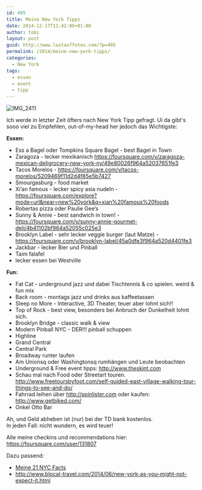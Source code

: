 ```yaml
---
id: 495
title: Meine New York Tipps
date: 2014-12-17T11:42:06+01:00
author: tobi
layout: post
guid: http://www.lustauffotos.com/?p=495
permalink: /2014/meine-new-york-tipps/
categories:
  - New York
tags:
  - essen
  - event
  - tipp
---
```

<img class="size-full wp-image-496 aligncenter" src="/files/2014/12/IMG_2411.jpg" alt="IMG_2411" width="500" height="375" srcset="/files/2014/12/IMG_2411.jpg 500w, /files/2014/12/IMG_2411-300x225.jpg 300w" sizes="(max-width: 500px) 100vw, 500px" />

Ich werde in letzter Zeit öfters nach New York Tipp gefragt. Ui da gibt's sooo viel zu Empfehlen, out-of-my-head her jedoch das Wichtigste:

**Essen:**  
* Ess a Bagel oder Tompkins Square Bagel - best Bagel in Town  
* Zaragoza - lecker mexikanisch <https://foursquare.com/v/zaragoza-mexican-deligrocery-new-york-ny/49e80026f964a52037651fe3>  
* Tacos Morelos - <https://foursquare.com/v/tacos-morelos/5209469f11d2d4f85e5b7427>  
* Smourgasburg - food market  
* Xi’an famous - lecker spicy asia nudeln - <https://foursquare.com/explore?mode=url&near=new%20york&q=xian%20famous%20foods>  
* Robertas pizza oder Paulie Gee’s  
* Sunny & Annie - best sandwich in town! - <https://foursquare.com/v/sunny-annie-gourmet-deli/4b41102bf964a52055c025e3>  
* Brooklyn Label - sehr lecker veggie burger (laut Matze) - <https://foursquare.com/v/brooklyn-label/45a0dfe3f964a520d4401fe3>  
* Jackbar - lecker Bier und Pinball  
* Taim falafel  
* lecker essen bei Westville

**Fun:**  
* Fat Cat - underground jazz und dabei Tischtennis & co spielen. weird & fun mix  
* Back room - montags jazz und drinks aus kaffeetassen  
* Sleep no More - Interactive, 3D Theater, teuer aber lohnt sich!!  
* Top of Rock - best view, besonders bei Anbruch der Dunkelheit lohnt sich.  
* Brooklyn Bridge - classic walk & view  
* Modern Pinball NYC - DER!!! pinball schuppen  
* Highline  
* Grand Central  
* Central Park  
* Broadway runter laufen  
* Am Unionsq oder Washingtonsq rumhängen und Leute beobachten  
* Underground & Free event tipps: <http://www.theskint.com>  
* Schau mal nach Food oder Streetart touren. <http://www.freetoursbyfoot.com/self-guided-east-village-walking-tour-things-to-see-and-do/>  
* Fahrrad leihen über <http://spinlister.com> oder kaufen: <http://www.getbiked.com/>  
* Onkel Otto Bar

Ah, und Geld abheben ist (nur) bei der TD bank kostenlos.  
In jeden Fall: nicht wundern, es wird teuer!

Alle meine checkins und recommendations hier: <https://foursquare.com/user/131807>

Dazu passend: 

* [Meine 21 NYC Facts](/2014/21-new-york-city-facts-you-probably-dont-know/)  
* <http://www.blocal-travel.com/2014/06/new-york-as-you-might-not-expect-it.html>